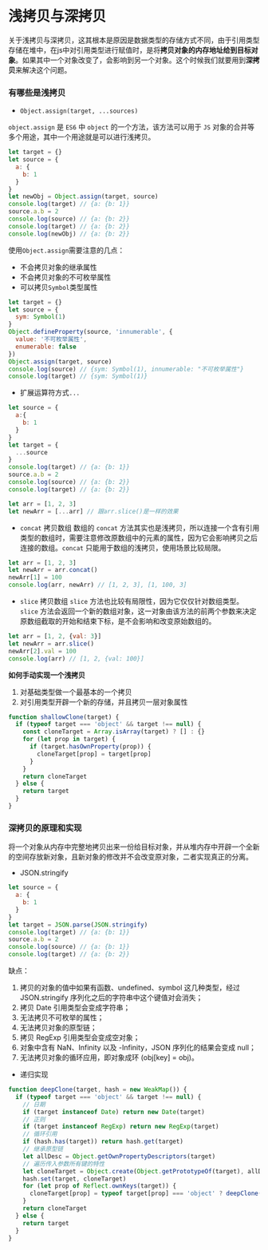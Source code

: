# 浅拷贝与深拷贝

关于浅拷贝与深拷贝，这其根本是原因是数据类型的存储方式不同，由于引用类型存储在堆中，在js中对引用类型进行赋值时，是将**拷贝对象的内存地址给到目标对象**。如果其中一个对象改变了，会影响到另一个对象。这个时候我们就要用到**深拷贝**来解决这个问题。

### 有哪些是浅拷贝

- `Object.assign(target, ...sources)`

`object.assign` 是 `ES6` 中 `object` 的一个方法，该方法可以用于 `JS` 对象的合并等多个用途，其中一个用途就是可以进行浅拷贝。

```js
let target = {}
let source = {
  a: {
    b: 1
  }
}
let newObj = Object.assign(target, source)
console.log(target) // {a: {b: 1}}
source.a.b = 2
console.log(source) // {a: {b: 2}}
console.log(target) // {a: {b: 2}}
console.log(newObj) // {a: {b: 2}}
```
使用`Object.assign`需要注意的几点：
- 不会拷贝对象的继承属性
- 不会拷贝对象的不可枚举属性
- 可以拷贝`Symbol`类型属性

```js
let target = {}
let source = {
  sym: Symbol(1)
}
Object.defineProperty(source, 'innumerable', {
  value: '不可枚举属性',
  enumerable: false
})
Object.assign(target, source)
console.log(source) // {sym: Symbol(1), innumerable: "不可枚举属性"}
console.log(target) // {sym: Symbol(1)}
```

- 扩展运算符方式`...`

```js
let source = {
  a:{
    b: 1
  }
}
let target = {
  ...source
} 
console.log(target) // {a: {b: 1}}
source.a.b = 2
console.log(source) // {a: {b: 2}}
console.log(target) // {a: {b: 2}}

let arr = [1, 2, 3]
let newArr = [...arr] // 跟arr.slice()是一样的效果
```

- `concat` 拷贝数组
数组的 `concat` 方法其实也是浅拷贝，所以连接一个含有引用类型的数组时，需要注意修改原数组中的元素的属性，因为它会影响拷贝之后连接的数组。`concat` 只能用于数组的浅拷贝，使用场景比较局限。
```js
let arr = [1, 2, 3]
let newArr = arr.concat()
newArr[1] = 100
console.log(arr, newArr) // [1, 2, 3], [1, 100, 3]
```

- `slice` 拷贝数组
`slice` 方法也比较有局限性，因为它仅仅针对数组类型。`slice` 方法会返回一个新的数组对象，这一对象由该方法的前两个参数来决定原数组截取的开始和结束下标，是不会影响和改变原始数组的。

```js
let arr = [1, 2, {val: 3}]
let newArr = arr.slice()
newArr[2].val = 100
console.log(arr) // [1, 2, {val: 100}]
```

**如何手动实现一个浅拷贝**

1. 对基础类型做一个最基本的一个拷贝
2. 对引用类型开辟一个新的存储，并且拷贝一层对象属性

```js
function shallowClone(target) {
  if (typeof target === 'object' && target !== null) {
    const cloneTarget = Array.isArray(target) ? [] : {}
    for (let prop in target) {
      if (target.hasOwnProperty(prop)) {
        cloneTarget[prop] = target[prop]
      }
    }
    return cloneTarget
  } else {
    return target
  }
}
```

### 深拷贝的原理和实现

将一个对象从内存中完整地拷贝出来一份给目标对象，并从堆内存中开辟一个全新的空间存放新对象，且新对象的修改并不会改变原对象，二者实现真正的分离。

- JSON.stringify

```js
let source = {
  a: {
    b: 1
  }
}
let target = JSON.parse(JSON.stringify)
console.log(target) // {a: {b: 1}}
source.a.b = 2
console.log(source) // {a: {b: 1}}
console.log(target) // {a: {b: 2}}
```

缺点：
1. 拷贝的对象的值中如果有函数、undefined、symbol 这几种类型，经过 JSON.stringify 序列化之后的字符串中这个键值对会消失；
2. 拷贝 Date 引用类型会变成字符串；
3. 无法拷贝不可枚举的属性；
4. 无法拷贝对象的原型链；
5. 拷贝 RegExp 引用类型会变成空对象；
6. 对象中含有 NaN、Infinity 以及 -Infinity，JSON 序列化的结果会变成 null；
7. 无法拷贝对象的循环应用，即对象成环 (obj[key] = obj)。

- 递归实现

```js
function deepClone(target, hash = new WeakMap()) {
  if (typeof target === 'object' && target !== null) {
    // 日期
    if (target instanceof Date) return new Date(target)
    // 正则
    if (target instanceof RegExp) return new RegExp(target)
    // 循环引用
    if (hash.has(target)) return hash.get(target)
    // 继承原型链
    let allDesc = Object.getOwnPropertyDescriptors(target)
    // 遍历传入参数所有键的特性
    let cloneTarget = Object.create(Object.getPrototypeOf(target), allDesc)
    hash.set(target, cloneTarget)
    for (let prop of Reflect.ownKeys(target)) {
      cloneTarget[prop] = typeof target[prop] === 'object' ? deepClone(target[prop], hash) : target[prop]
    }
    return cloneTarget
  } else {
    return target
  }
}
```